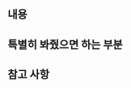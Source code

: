 ## 내용

<!--
- 스샷을 첨부해주세요.
- 추가된 기능들의 나열.
- 포인트: 최대한 자세히 쓸 것. 내 코드 보는 사람은 지금 이 도메인 맥락을 모른다고 가정하기
- 코드에 셀프 코멘트를 달아주면 좋음!
-->

## 특별히 봐줬으면 하는 부분

<!-- 셀프 코멘트도 달아주세요! -->

## 참고 사항

<!-- PR을 리뷰할 때 중점적으로 리뷰가 필요하거나 참고가 필요한 내용을 적어주세요. -->